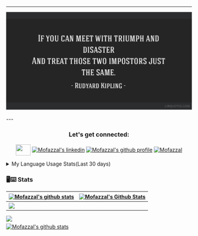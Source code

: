 
---
<p>
<img src="image.jpg">
</p>
---
<h3 align="center">Let's get connected:</h3>
<p align="center">
 <a href="mailto:mofazzalhossen874@gmail.com" target="__blank"><img align="center" src="https://upload.wikimedia.org/wikipedia/commons/thumb/7/7e/Gmail_icon_%282020%29.svg/768px-Gmail_icon_%282020%29.svg.png?20221017173631" height="30" width="40" /></a> 
<a href="https://linkedin.com/in/mofazzal874/" target="__blank"><img align="center" src="https://raw.githubusercontent.com/rahuldkjain/github-profile-readme-generator/master/src/images/icons/Social/linked-in-alt.svg" alt="Mofazzal's linkedin" height="30" width="40" /></a>
<a href="https://facebook.com/mofazzal874" target="__blank"><img align="center" src="https://upload.wikimedia.org/wikipedia/en/0/04/Facebook_f_logo_%282021%29.svg" alt="Mofazzal's github profile" height="30" width="40" /></a>
<a href="https://www.youtube.com/@Mofazzal874" target="blank"><img align="center" src="https://raw.githubusercontent.com/rahuldkjain/github-profile-readme-generator/master/src/images/icons/Social/youtube.svg" alt="Mofazzal"s Youtube" height="30" width="40" /></a>
</p>

<details>
 <summary> My Language Usage Stats(Last 30 days)</summary>
<img src="https://wakatime.com/share/@018dc359-d2b7-4261-ae85-5c58b466e159/78a4ff74-d6fc-4297-998f-9d63e4018586.svg" height="440" style="border-radius: 15px; border: 3px solid white;">
</details>



### 🖥⌨ Stats


| <a href="https://github.com/Mofazzal874"><img align="center" src="https://github-readme-streak-stats.herokuapp.com?user=Mofazzal874&theme=tokyonight&hide_border=true&date_format=M%20j%5B%2C%20Y%5D)" alt="Mofazzal's github stats" /></a> | <a href="https://github.com/Mofazzal874"><img align="center" src="https://github-readme-stats.vercel.app/api?username=Mofazzal874&show_icons=true&include_all_commits=true&theme=tokyonight&hide_border=true" alt="Mofazzal's Github Stats" /></a> | 
| :------------- | :-------------: |
| <a href="https://github.com/Mofazzal874"><img align="center" src="https://github-readme-stats.vercel.app/api/top-langs/?username=Mofazzal874&layout=compact&theme=tokyonight&hide_border=true" /></a>  
[![](https://visitcount.itsvg.in/api?id=Mofazzal874&label=Profile%20Views&color=12&icon=1&pretty=false)](https://visitcount.itsvg.in)
<br />
<a href="https://github.com/Mofazzal874"><img align="center" src="https://github-readme-activity-graph.vercel.app/graph?username=Mofazzal874&bg_color=1a1b27&color=1f6feb&line=38bcad&point=628fdb&area=true&hide_border=true" alt="Mofazzal's github stats" /></a>

<br />


